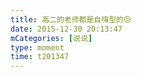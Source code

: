 ```yaml
---
title: 高二的老师都是自嗨型的😒
date: 2015-12-30 20:13:47
mCategories: [说说]
type: moment
time: t201347
---
```


